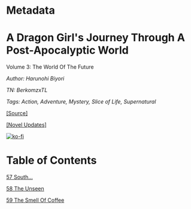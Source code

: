 # Metadata

# A Dragon Girl's Journey Through A Post-Apocalyptic World
  
Volume 3: The World Of The Future

_Author:_ _Harunohi Biyori_

_TN: BerkomzxTL_

_Tags: Action, Adventure, Mystery, Slice of Life, Supernatural_

[\[Source\]](https://ncode.syosetu.com/n4711in/)

[\[Novel Updates\]](https://www.novelupdates.com/series/a-dragon-girls-journey-through-a-post-apocalyptic-world/)


[![ko-fi](https://ko-fi.com/img/githubbutton_sm.svg)](https://ko-fi.com/I2I117SQUE)



# Table of Contents

[57 South…](./chapters/section_0001.md)

[58 The Unseen](./chapters/section_0002.md)

[59 The Smell Of Coffee](./chapters/section_0003.md)
